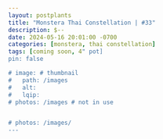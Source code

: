 ```yaml
---
layout: postplants
title: "Monstera Thai Constellation | #33"
description: $--
date: 2024-05-16 20:01:00 -0700
categories: [monstera, thai constellation]
tags: [coming soon, 4" pot]
pin: false

# image: # thumbnail
#   path: /images
#   alt:
#   lqip:
# photos: /images # not in use


# photos: /images/
---
```


